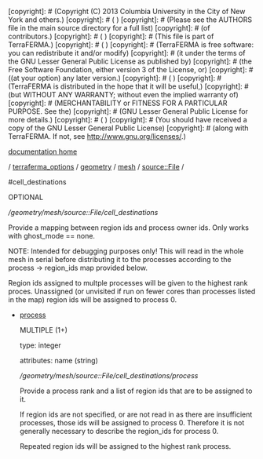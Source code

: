 [copyright]: # (Copyright (C) 2013 Columbia University in the City of New York and others.)
[copyright]: # ( )
[copyright]: # (Please see the AUTHORS file in the main source directory for a full list)
[copyright]: # (of contributors.)
[copyright]: # ( )
[copyright]: # (This file is part of TerraFERMA.)
[copyright]: # ( )
[copyright]: # (TerraFERMA is free software: you can redistribute it and/or modify)
[copyright]: # (it under the terms of the GNU Lesser General Public License as published by)
[copyright]: # (the Free Software Foundation, either version 3 of the License, or)
[copyright]: # ((at your option) any later version.)
[copyright]: # ( )
[copyright]: # (TerraFERMA is distributed in the hope that it will be useful,)
[copyright]: # (but WITHOUT ANY WARRANTY; without even the implied warranty of)
[copyright]: # (MERCHANTABILITY or FITNESS FOR A PARTICULAR PURPOSE. See the)
[copyright]: # (GNU Lesser General Public License for more details.)
[copyright]: # ( )
[copyright]: # (You should have received a copy of the GNU Lesser General Public License)
[copyright]: # (along with TerraFERMA. If not, see <http://www.gnu.org/licenses/>.)

[documentation home](Documentation)

/ [terraferma_options](../../../../terraferma_options.md) / [geometry](../../../geometry.md) / [mesh](../../mesh.md) / [source::File](../source__File.md) /

#cell_destinations

OPTIONAL 

*/geometry/mesh/source::File/cell_destinations*

Provide a mapping between region ids and process owner ids.  Only works with ghost_mode == none.

NOTE: Intended for debugging purposes only!  This will read in the whole mesh in serial 
before distributing it to the processes according to the process -> region_ids map provided
below.

Region ids assigned to multple processes will be given to the highest rank proces.  Unassigned 
(or unvisited if run on fewer cores than processes listed in the map) region ids will be assigned
to process 0.

* [process](cell_destinations/process.md "child")

    MULTIPLE (1+) 

    type: integer

    attributes: name (string) 

    */geometry/mesh/source::File/cell_destinations/process*

    Provide a process rank and a list of region ids that are to be assigned to it.
    
    If region ids are not specified, or are not read in as there are insufficient processes,
    those ids will be assigned to process 0.  Therefore it is not generally necessary to describe
    the region_ids for process 0.
    
    Repeated region ids will be assigned to the highest rank process.

[autogenerated]: # (This file was automatically generated from the schema file:/home/cwilson/repos/github/TerraFERMA/TerraFERMA/buckettools/schemas/geometry.rng.)

